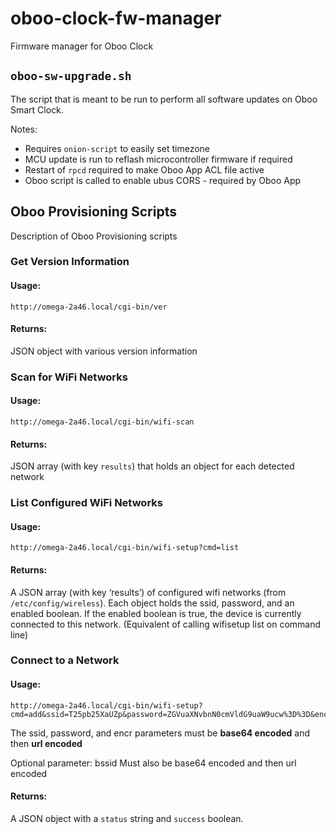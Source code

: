 # oboo-clock-fw-manager
Firmware manager for Oboo Clock

## `oboo-sw-upgrade.sh`

The script that is meant to be run to perform all software updates on Oboo Smart Clock.

Notes:

* Requires `onion-script` to easily set timezone
* MCU update is run to reflash microcontroller firmware if required
* Restart of `rpcd` required to make Oboo App ACL file active
* Oboo script is called to enable ubus CORS - required by Oboo App 

## Oboo Provisioning Scripts

Description of Oboo Provisioning scripts

### Get Version Information
#### Usage:
```
http://omega-2a46.local/cgi-bin/ver
```

#### Returns:
JSON object with various version information

### Scan for WiFi Networks
#### Usage: 
```
http://omega-2a46.local/cgi-bin/wifi-scan
```

#### Returns:
JSON array (with key `results`) that holds an object for each detected network

### List Configured WiFi Networks
#### Usage:
```
http://omega-2a46.local/cgi-bin/wifi-setup?cmd=list
```

#### Returns:
A JSON array (with key ‘results’) of configured wifi networks (from `/etc/config/wireless`). Each object holds the ssid, password, and an enabled boolean. If the enabled boolean is true, the device is currently connected to this network.
(Equivalent of calling wifisetup list on command line)

### Connect to a Network
#### Usage:
```
http://omega-2a46.local/cgi-bin/wifi-setup?cmd=add&ssid=T25pb25XaUZp&password=ZGVuaXNvbnN0cmVldG9uaW9ucw%3D%3D&encr=cHNrMg%3D%3D
```

The ssid, password, and encr parameters must be **base64 encoded** and then **url encoded**

Optional parameter: bssid 
Must also be base64 encoded and then url encoded

#### Returns:
A JSON object with a `status` string and `success` boolean.

